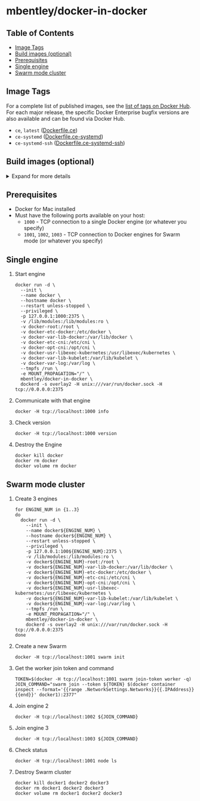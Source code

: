 # mbentley/docker-in-docker

## Table of Contents

* [Image Tags](#image-tags)
* [Build images (optional)](#build-images-optional)
* [Prerequisites](#prerequisites)
* [Single engine](#single-engine)
* [Swarm mode cluster](#swarm-mode-cluster)

## Image Tags

For a complete list of published images, see the [list of tags on Docker Hub](https://hub.docker.com/r/mbentley/docker-in-docker/tags/).  For each major release, the specific Docker Enterprise bugfix versions are also available and can be found via Docker Hub.

* `ce`, `latest` ([Dockerfile.ce](./Dockerfile.ce))
* `ce-systemd` ([Dockerfile.ce-systemd](./Dockerfile.ce-systemd))
* `ce-systemd-ssh` ([Dockerfile.ce-systemd-ssh](./Dockerfile.ce-systemd-ssh))

## Build images (optional)

<details><summary>Expand for more details</summary><p>

The images are published to Docker Hub so you do not need to build them unless you want to.

*Note*: the images build on each other.  The `ce` tag is its own build and has no other dependencies other than `ubuntu:20.04`.  The `ce-systemd` tag builds from `ce`.  The `ce-systemd-ssh` tag builds from `ce-systemd`.  So if you want to build `ce-systemd-ssh`, you should first build `ce`, then `ce-systemd`, and finally `ce-systemd-ssh`.  This process is to re-use layers.  I also recommend using `docker build buildx` as just `docker build` fails to re-use some layers that have no changed.

* Docker CE (stable)

  ```
  docker buildx build \
    --build-arg DOCKER_VER="$(wget -q -O - https://api.github.com/repos/moby/moby/releases/latest | jq -r .tag_name)" \
    -f Dockerfile.ce \
    -t mbentley/docker-in-docker:ce \
    .
  ```

* Docker CE (with systemd)

  ```
  docker buildx build \
    -f Dockerfile.ce-systemd \
    -t mbentley/docker-in-docker:ce-systemd \
    .
  ```

* Docker CE (with systemd + ssh)

  ```
  docker buildx build \
    -f Dockerfile.ce-systemd-ssh \
    -t mbentley/docker-in-docker:ce-systemd-ssh \
    .
  ```

</p></details>

## Prerequisites

* Docker for Mac installed
* Must have the following ports available on your host:
  * `1000` - TCP connection to a single Docker engine (or whatever you specify)
  * `1001`, `1002`, `1003` - TCP connection to Docker engines for Swarm mode (or whatever you specify)

## Single engine

1. Start engine

    ```
    docker run -d \
      --init \
      --name docker \
      --hostname docker \
      --restart unless-stopped \
      --privileged \
      -p 127.0.0.1:1000:2375 \
      -v /lib/modules:/lib/modules:ro \
      -v docker-root:/root \
      -v docker-etc-docker:/etc/docker \
      -v docker-var-lib-docker:/var/lib/docker \
      -v docker-etc-cni:/etc/cni \
      -v docker-opt-cni:/opt/cni \
      -v docker-usr-libexec-kubernetes:/usr/libexec/kubernetes \
      -v docker-var-lib-kubelet:/var/lib/kubelet \
      -v docker-var-log:/var/log \
      --tmpfs /run \
      -e MOUNT_PROPAGATION="/" \
      mbentley/docker-in-docker \
      dockerd -s overlay2 -H unix:///var/run/docker.sock -H tcp://0.0.0.0:2375
    ```

1. Communicate with that engine

    ```
    docker -H tcp://localhost:1000 info
    ```

1. Check version

    ```
    docker -H tcp://localhost:1000 version
    ```

1. Destroy the Engine

    ```
    docker kill docker
    docker rm docker
    docker volume rm docker
    ```

## Swarm mode cluster

1. Create 3 engines

    ```
    for ENGINE_NUM in {1..3}
    do
      docker run -d \
        --init \
        --name docker${ENGINE_NUM} \
        --hostname docker${ENGINE_NUM} \
        --restart unless-stopped \
        --privileged \
        -p 127.0.0.1:100${ENGINE_NUM}:2375 \
        -v /lib/modules:/lib/modules:ro \
        -v docker${ENGINE_NUM}-root:/root \
        -v docker${ENGINE_NUM}-var-lib-docker:/var/lib/docker \
        -v docker${ENGINE_NUM}-etc-docker:/etc/docker \
        -v docker${ENGINE_NUM}-etc-cni:/etc/cni \
        -v docker${ENGINE_NUM}-opt-cni:/opt/cni \
        -v docker${ENGINE_NUM}-usr-libexec-kubernetes:/usr/libexec/kubernetes \
        -v docker${ENGINE_NUM}-var-lib-kubelet:/var/lib/kubelet \
        -v docker${ENGINE_NUM}-var-log:/var/log \
        --tmpfs /run \
        -e MOUNT_PROPAGATION="/" \
        mbentley/docker-in-docker \
        dockerd -s overlay2 -H unix:///var/run/docker.sock -H tcp://0.0.0.0:2375
    done
    ```

1. Create a new Swarm

    ```
    docker -H tcp://localhost:1001 swarm init
    ```

1. Get the worker join token and command

    ```
    TOKEN=$(docker -H tcp://localhost:1001 swarm join-token worker -q)
    JOIN_COMMAND="swarm join --token ${TOKEN} $(docker container inspect --format='{{range .NetworkSettings.Networks}}{{.IPAddress}}{{end}}' docker1):2377"
    ```

1. Join engine 2

    ```
    docker -H tcp://localhost:1002 ${JOIN_COMMAND}
    ```

1. Join engine 3

    ```
    docker -H tcp://localhost:1003 ${JOIN_COMMAND}
    ```

1. Check status

    ```
    docker -H tcp://localhost:1001 node ls
    ```

1. Destroy Swarm cluster

    ```
    docker kill docker1 docker2 docker3
    docker rm docker1 docker2 docker3
    docker volume rm docker1 docker2 docker3
    ```
